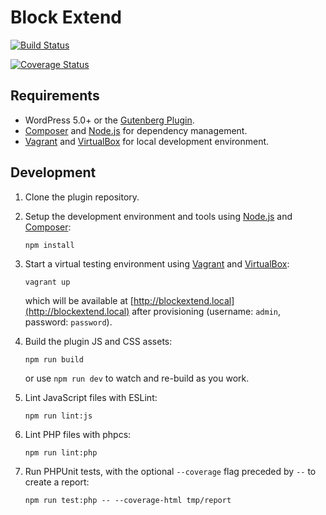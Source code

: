 # Block Extend

[![Build Status](https://travis-ci.com/xwp/block-extend.svg?branch=master)](https://travis-ci.com/xwp/block-extend)

[![Coverage Status](https://coveralls.io/repos/github/xwp/block-extend/badge.svg?branch=master)](https://coveralls.io/github/xwp/block-extend?branch=master)


## Requirements

- WordPress 5.0+ or the [Gutenberg Plugin](https://wordpress.org/plugins/gutenberg/).
- [Composer](https://getcomposer.org) and [Node.js](https://nodejs.org) for dependency management.
- [Vagrant](https://www.vagrantup.com) and [VirtualBox](https://www.virtualbox.org) for local development environment.


## Development

1. Clone the plugin repository.

2. Setup the development environment and tools using [Node.js](https://nodejs.org) and [Composer](https://getcomposer.org):

	   npm install

3. Start a virtual testing environment using [Vagrant](https://www.vagrantup.com/) and [VirtualBox](https://www.virtualbox.org/):

	   vagrant up

	which will be available at [http://blockextend.local](http://blockextend.local) after provisioning (username: `admin`, password: `password`).

4. Build the plugin JS and CSS assets:

	   npm run build
	
	or use `npm run dev` to watch and re-build as you work.

5. Lint JavaScript files with ESLint:

	   npm run lint:js

6. Lint PHP files with phpcs:

	   npm run lint:php

6. Run PHPUnit tests, with the optional `--coverage` flag preceded by `--` to create a report:

	   npm run test:php -- --coverage-html tmp/report

